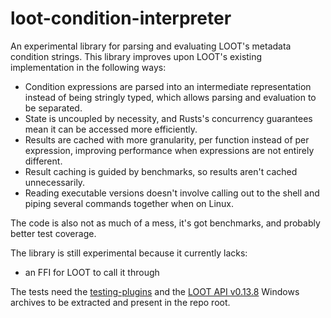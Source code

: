 loot-condition-interpreter
==========================

An experimental library for parsing and evaluating LOOT's metadata condition
strings. This library improves upon LOOT's existing implementation in the
following ways:

- Condition expressions are parsed into an intermediate representation instead
  of being stringly typed, which allows parsing and evaluation to be separated.
- State is uncoupled by necessity, and Rusts's concurrency guarantees mean it
  can be accessed more efficiently.
- Results are cached with more granularity, per function instead of per
  expression, improving performance when expressions are not entirely different.
- Result caching is guided by benchmarks, so results aren't cached
  unnecessarily.
- Reading executable versions doesn't involve calling out to the shell and
  piping several commands together when on Linux.

The code is also not as much of a mess, it's got benchmarks, and probably better
test coverage.

The library is still experimental because it currently lacks:

- an FFI for LOOT to call it through

The tests need the [testing-plugins](https://github.com/WrinklyNinja/testing-plugins)
and the [LOOT API v0.13.8](https://github.com/loot/loot-api/releases/tag/0.13.8)
Windows archives to be extracted and present in the repo root.

